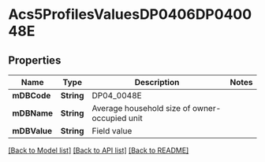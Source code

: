 # Acs5ProfilesValuesDP0406DP040048E

## Properties
Name | Type | Description | Notes
------------ | ------------- | ------------- | -------------
**mDBCode** | **String** | DP04_0048E | 
**mDBName** | **String** | Average household size of owner-occupied unit | 
**mDBValue** | **String** | Field value | 

[[Back to Model list]](../README.md#documentation-for-models) [[Back to API list]](../README.md#documentation-for-api-endpoints) [[Back to README]](../README.md)



